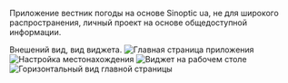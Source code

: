 Приложение вестник погоды на основе Sinoptic ua, не для широкого распространения, личный проект на основе общедоступной информации.

Внешений вид, вид виджета.
<img src="http://i7.pixs.ru:/storage/3/1/2/Screenshot_8580767_11330312.png" alt="Главная страница приложения"/>
<img src="http://i6.pixs.ru:/storage/3/1/3/Screenshot_9125335_11330313.png" alt="Настройка местонахождения"/>
<img src="http://i6.pixs.ru:/storage/3/1/6/Screenshot_1131512_11330316.png" alt="Виджет на рабочем столе"/>
<img src="http://i.pixs.ru:/storage/3/1/8/Screenshot_1635136_11330318.png" alt="Горизонтальный вид главной страницы"/>